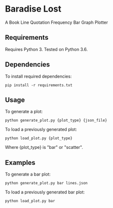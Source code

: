 # Baradise Lost

A Book Line Quotation Frequency Bar Graph Plotter

## Requirements

Requires Python 3. Tested on Python 3.6.

## Dependencies

To install required dependencies:
```
pip install -r requirements.txt
```

## Usage

To generate a plot:
```
python generate_plot.py {plot_type} {json_file}
```

To load a previously generated plot:
```
python load_plot.py {plot_type}
```

Where {plot_type} is "bar" or "scatter".

## Examples

To generate a bar plot:
```
python generate_plot.py bar lines.json
```

To load a previously generated bar plot:
```
python load_plot.py bar
```